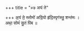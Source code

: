 +++
title = "०७ अयं ते"

+++
अ॒यं ते॒ स्तोमो॑ अग्रि॒यो हृ॑दि॒स्पृग॑स्तु॒ शन्त॑मः ।  
अथा॒ सोमं॑ सु॒तं पि॑ब ॥